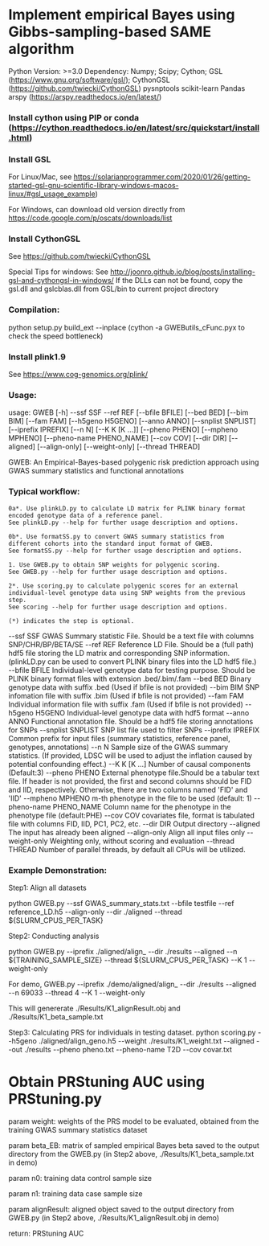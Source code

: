 # Implement empirical Bayes using Gibbs-sampling-based SAME algorithm

Python Version: >=3.0
Dependency: 
	Numpy;
	Scipy;
	Cython; 
	GSL (https://www.gnu.org/software/gsl/); 
	CythonGSL (https://github.com/twiecki/CythonGSL)
	pysnptools
	scikit-learn
	Pandas
	arspy (https://arspy.readthedocs.io/en/latest/)

### Install cython using PIP or conda (https://cython.readthedocs.io/en/latest/src/quickstart/install.html)
### Install GSL 
For Linux/Mac, see
https://solarianprogrammer.com/2020/01/26/getting-started-gsl-gnu-scientific-library-windows-macos-linux/#gsl_usage_example)

For Windows, can download old version directly from 
https://code.google.com/p/oscats/downloads/list

### Install CythonGSL
See https://github.com/twiecki/CythonGSL

Special Tips for windows: See http://joonro.github.io/blog/posts/installing-gsl-and-cythongsl-in-windows/
If the DLLs can not be found, copy the gsl.dll and gslcblas.dll from GSL/bin to current project directory

### Compilation:
python setup.py build_ext --inplace
(cython -a GWEButils_cFunc.pyx to check the speed bottleneck)

### Install plink1.9
See https://www.cog-genomics.org/plink/

### Usage:

usage: GWEB [-h] --ssf SSF --ref REF [--bfile BFILE] [--bed BED] [--bim BIM] [--fam FAM] [--h5geno H5GENO] [--anno ANNO] [--snplist SNPLIST]
            [--iprefix IPREFIX] [--n N] [--K K [K ...]] [--pheno PHENO] [--mpheno MPHENO] [--pheno-name PHENO_NAME] [--cov COV] [--dir DIR] [--aligned]
            [--align-only] [--weight-only] [--thread THREAD]

GWEB: An Empirical-Bayes-based polygenic risk prediction approach
using GWAS summary statistics and functional annotations

### Typical workflow:
    0a*. Use plinkLD.py to calculate LD matrix for PLINK binary format
    encoded genotype data of a reference panel.
    See plinkLD.py --help for further usage description and options.

    0b*. Use formatSS.py to convert GWAS summary statistics from
    different cohorts into the standard input format of GWEB.
    See formatSS.py --help for further usage description and options.

    1. Use GWEB.py to obtain SNP weights for polygenic scoring.
    See GWEB.py --help for further usage description and options.

    2*. Use scoring.py to calculate polygenic scores for an external
    individual-level genotype data using SNP weights from the previous step.
    See scoring --help for further usage description and options.

    (*) indicates the step is optional.

  --ssf SSF             GWAS Summary statistic File. Should be a text file with columns SNP/CHR/BP/BETA/SE
  --ref REF             Reference LD File. Should be a (full path) hdf5 file storing the LD matrix and corresponding SNP information. (plinkLD.py can be
                        used to convert PLINK binary files into the LD hdf5 file.)
  --bfile BFILE         Individual-level genotype data for testing purpose. Should be PLINK binary format files with extension .bed/.bim/.fam
  --bed BED             Binary genotype data with suffix .bed (Used if bfile is not provided)
  --bim BIM             SNP infomation file with suffix .bim (Used if bfile is not provided)
  --fam FAM             Individual information file with suffix .fam (Used if bfile is not provided)
  --h5geno H5GENO       Individual-level genotype data with hdf5 format
  --anno ANNO           Functional annotation file. Should be a hdf5 file storing annotations for SNPs
  --snplist SNPLIST     SNP list file used to filter SNPs
  --iprefix IPREFIX     Common prefix for input files (summary statistics, reference panel, genotypes, annotations)
  --n N                 Sample size of the GWAS summary statistics. (If provided, LDSC will be used to adjust the inflation caused by potential confounding
                        effect.)
  --K K [K ...]         Number of causal components (Default:3)
  --pheno PHENO         External phenotype file.Should be a tabular text file. If header is not provided, the first and second columns should be FID and
                        IID, respectively. Otherwise, there are two columns named 'FID' and 'IID'
  --mpheno MPHENO       m-th phenotype in the file to be used (default: 1)
  --pheno-name PHENO_NAME
                        Column name for the phenotype in the phenotype file (default:PHE)
  --cov COV             covariates file, format is tabulated file with columns FID, IID, PC1, PC2, etc.
  --dir DIR             Output directory
  --aligned             The input has already been aligned
  --align-only          Align all input files only
  --weight-only         Weighting only, without scoring and evaluation
  --thread THREAD       Number of parallel threads, by default all CPUs will be utilized.

### Example Demonstration:

Step1: Align all datasets

python GWEB.py --ssf GWAS_summary_stats.txt --bfile testfile --ref reference_LD.h5 --align-only --dir ./aligned --thread ${SLURM_CPUS_PER_TASK}

Step2: Conducting analysis

python GWEB.py --iprefix ./aligned/align_ --dir ./results --aligned --n ${TRAINING_SAMPLE_SIZE} --thread ${SLURM_CPUS_PER_TASK} --K 1 --weight-only

For demo, GWEB.py --iprefix ./demo/aligned/align_ --dir ./results --aligned --n 69033 --thread 4 --K 1 --weight-only

This will genererate ./Results/K1_alignResult.obj and ./Results/K1_beta_sample.txt

Step3: Calculating PRS for individuals in testing dataset.
python scoring.py --h5geno ./aligned/align_geno.h5 --weight ./results/K1_weight.txt --aligned --out ./results --pheno pheno.txt --pheno-name T2D --cov covar.txt

# Obtain PRStuning AUC using PRStuning.py

param weight: weights of the PRS model to be evaluated, obtained from the training GWAS summary statistics dataset

param beta_EB: matrix of sampled empirical Bayes beta saved to the output directory from the GWEB.py (in Step2 above, ./Results/K1_beta_sample.txt in demo)

param n0: training data control sample size

param n1: training data case sample size

param alignResult: aligned object saved to the output directory from GWEB.py (in Step2 above, ./Results/K1_alignResult.obj in demo)

return: PRStuning AUC

